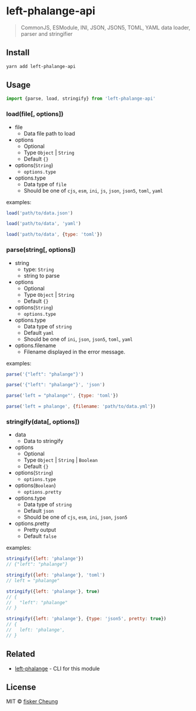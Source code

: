# left-phalange-api

> CommonJS, ESModule, INI, JSON, JSON5, TOML, YAML data loader, parser and stringifier

## Install

```sh
yarn add left-phalange-api
```

## Usage

```js
import {parse, load, stringify} from 'left-phalange-api'
```

### load(file[, options])

- file
  - Data file path to load
- options
  - Optional
  - Type `Object` | `String`
  - Default `{}`
- options(`String`)
  - `options.type`
- options.type
  - Data type of `file`
  - Should be one of `cjs`, `esm`, `ini`, `js`, `json`, `json5`, `toml`, `yaml`

examples:

```js
load('path/to/data.json')

load('path/to/data', 'yaml')

load('path/to/data', {type: 'toml'})
```

### parse(string[, options])

- string
  - type: `String`
  - string to parse
- options
  - Optional
  - Type `Object` | `String`
  - Default `{}`
- options(`String`)
  - `options.type`
- options.type
  - Data type of `string`
  - Default `yaml`
  - Should be one of `ini`, `json`, `json5`, `toml`, `yaml`
- options.filename
  - Filename displayed in the error message.

examples:

```js
parse('{"left": "phalange"}')

parse('{"left": "phalange"}', 'json')

parse('left = "phalange"', {type: 'toml'})

parse('left = phalange', {filename: 'path/to/data.yml'})
```

### stringify(data[, options])

- data
  - Data to stringify
- options
  - Optional
  - Type `Object` | `String` | `Boolean`
  - Default `{}`
- options(`String`)
  - `options.type`
- options(`Boolean`)
  - `options.pretty`
- options.type
  - Data type of `string`
  - Default `json`
  - Should be one of `cjs`, `esm`, `ini`, `json`, `json5`
- options.pretty
  - Pretty output
  - Default `false`

examples:

```js
stringify({left: 'phalange'})
// {"left": "phalange"}

stringify({left: 'phalange'}, 'toml')
// left = "phalange"

stringify({left: 'phalange'}, true)
// {
//   "left": "phalange"
// }

stringify({left: 'phalange'}, {type: 'json5', pretty: true})
// {
//   left: 'phalange',
// }
```

## Related

- [left-phalange](https://github.com/fisker/left-phalange) - CLI for this module

## License

MIT © [fisker Cheung](https://github.com/fisker)
